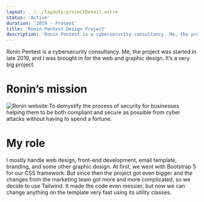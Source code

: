 ```yaml
---
layout: ../../layouts/projectDetail.astro
status: 'Active'
duration: '2019 - Present'
title: 'Ronin Pentest Design Project'
description: 'Ronin Pentest is a cybersecurity consultancy. Me, the project was started in late 2019, and I was brought in for the web and graphic design. It’s a very big project.'
---
```


Ronin Pentest is a cybersecurity consultancy. Me, the project was started in late 2019, and I was brought in for the web and graphic design. It’s a very big project.

# Ronin’s mission

![Ronin website](https://ik.imagekit.io/madsouris/vannrith/projects/Ronin-Pentest-Home.png?tr=w-1200)
To demystify the process of security for businesses helping them to be both compliant and secure as possible from cyber attacks without having to spend a fortune.

# My role

I mostly handle web design, front-end development, email template, branding, and some other graphic design.
At first, we went with Bootstrap 5 for our CSS framework. But since then the project got even bigger and the changes from the marketing team got more and more complicated, so we decide to use Tailwind.
It made the code even messier, but now we can change anything on the template very fast using its utility classes.

